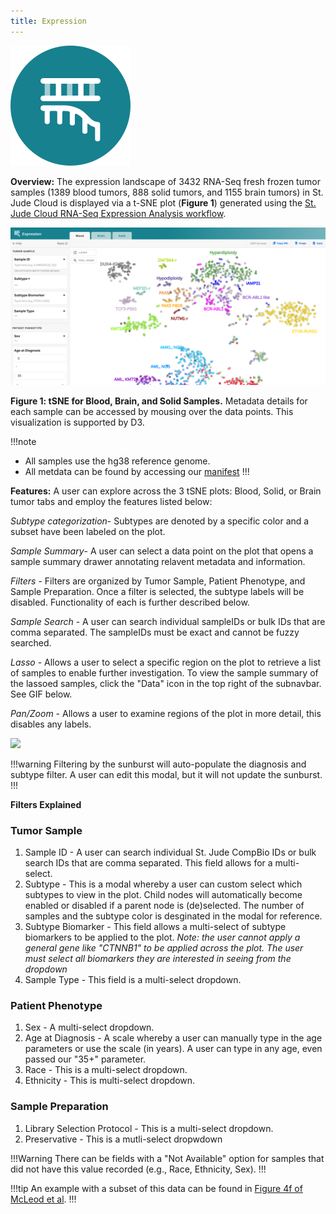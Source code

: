 ```yaml
---
title: Expression
---
```


![Expression](./../expression.svg)

**Overview:** The expression landscape of 3432 RNA-Seq fresh frozen tumor samples (1389 blood tumors, 888 solid tumors, and 1155 brain tumors) in St. Jude Cloud is displayed via a t-SNE plot (**Figure 1**) generated using the [St. Jude Cloud RNA-Seq Expression Analysis workflow](https://platform.stjude.cloud/workflows/rnaseq-expression-classification).

![](./tSNE@2x.png)

**Figure 1: tSNE for Blood, Brain, and Solid Samples.** Metadata details for each sample can be accessed by mousing over the data points. This visualization is supported by D3.

!!!note
- All samples use the hg38 reference genome.
- All metdata can be found by accessing our [manifest](https://platform.stjude.cloud/api/v1/manifest)
!!!

**Features:**
A user can explore across the 3 tSNE plots: Blood, Solid, or Brain tumor tabs and employ the features listed below:

*Subtype categorization*- Subtypes are denoted by a specific color and a subset have been labeled on the plot.

*Sample Summary*- A user can select a data point on the plot that opens a sample summary drawer annotating relavent metadata and information. 

*Filters* - Filters are organized by Tumor Sample, Patient Phenotype, and Sample Preparation. Once a filter is selected, the subtype labels will be disabled. Functionality of each is further described below. 

*Sample Search* - A user can search individual sampleIDs or bulk IDs that are comma separated. The sampleIDs must be exact and cannot be fuzzy searched.

*Lasso* - Allows a user to select a specific region on the plot to retrieve a list of samples to enable further investigation. To view the sample summary of the lassoed samples, click the "Data" icon in the top right of the subnavbar. See GIF below.

*Pan/Zoom* - Allows a user to examine regions of the plot in more detail, this disables any labels. 

![](./lasso.gif)

!!!warning
Filtering by the sunburst will auto-populate the diagnosis and subtype filter. A user can edit this modal, but it will not update the sunburst.
!!!

**Filters Explained**
### Tumor Sample
1. Sample ID - A user can search individual St. Jude CompBio IDs or bulk search IDs that are comma separated. This field allows for a multi-select. 
2. Subtype - This is a modal whereby a user can custom select which subtypes to view in the plot. Child nodes will automatically become enabled or disabled if a parent node is (de)selected. The number of samples and the subtype color is desginated in the modal for reference. 
3. Subtype Biomarker - This field allows a multi-select of subtype biomarkers to be applied to the plot. *Note: the user cannot apply a general gene like "CTNNB1" to be applied across the plot. The user must select all biomarkers they are interested in seeing from the dropdown*
4. Sample Type - This field is a multi-select dropdown. 
### Patient Phenotype
1. Sex - A multi-select dropdown. 
2. Age at Diagnosis - A scale whereby a user can manually type in the age parameters or use the scale (in years). A user can type in any age, even passed our "35+" parameter. 
3. Race - This is a multi-select dropdown.
4. Ethnicity - This is multi-select dropdown.
### Sample Preparation
1. Library Selection Protocol - This is a multi-select dropdown.
2. Preservative - This is a mutli-select dropwdown 

!!!Warning
There can be fields with a "Not Available" option for samples that did not have this value recorded (e.g., Race, Ethnicity, Sex). 
!!!

!!!tip
An example with a subset of this data can be found in [Figure 4f of McLeod et al](https://cancerdiscovery.aacrjournals.org/content/11/5/1082.long).
!!!